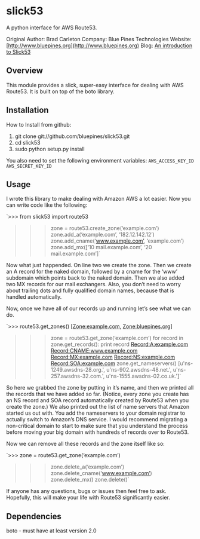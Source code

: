 # slick53
A python interface for AWS Route53.

Original Author: Brad Carleton
Company: Blue Pines Technologies
Website: [http://www.bluepines.org](http://www.bluepines.org)
Blog: [An introduction to Slick53](http://www.bluepines.org/blog/slick53-python-interface-aws-route53)

## Overview
This module provides a slick, super-easy interface for dealing with
AWS Route53.  It is built on top of the boto library.

## Installation
How to Install from github:
1. git clone git://github.com/bluepines/slick53.git
2. cd slick53
3. sudo python setup.py install

You also need to set the following environment variables:
`AWS_ACCESS_KEY_ID
AWS_SECRET_KEY_ID`

## Usage
I wrote this library to make dealing with Amazon AWS a lot easier.
Now you can write code like the following:

`>>> from slick53 import route53
>>> zone = route53.create_zone(‘example.com’)
>>> zone.add_a(‘example.com’, ‘182.12.142.12’)
>>> zone.add_cname(‘www.example.com’, ‘example.com’)
>>> zone.add_mx([‘10 mail.example.com’, ‘20 mail.example.com’]`

Now what just happended.  On line two we create the zone.  Then we create 
an A record for the naked domain, followed by a cname for the ‘www’ subdomain 
which points back to the naked domain.  Then we also added two MX records 
for our mail exchangers.  Also, you don’t need to worry about trailing dots 
and fully qualified domain names, because that is handled automatically.

Now, once we have all of our records up and running let’s see what we can do.

`>>>  route53.get_zones()
[<Zone:example.com>, <Zone:bluepines.org>]
>>> zone = route53.get_zone(‘example.com’)
>>> for record in zone.get_records():
    print record
<Record:A:example.com>
<Record:CNAME:www.example.com>
<Record:MX:example.com>
<Record:NS:example.com>
<Record:SOA:example.com>
>>> zone.get_nameservers()
[u'ns-1249.awsdns-28.org.', u'ns-902.awsdns-48.net.', u'ns-257.awsdns-32.com.', u'ns-1555.awsdns-02.co.uk.']`

So here we grabbed the zone by putting in it’s name, and then we printed 
all the records that we have added so far. (Notice, every zone you create 
has an NS record and SOA record automatically created by Route53 when you 
create the zone.) We also printed out the list of name servers that Amazon 
started us out with.  You add the nameservers to your domain 
registrar to actually switch to Amazon’s DNS service.  I would recommend 
migrating a non-critical domain to start to make sure that you understand 
the process before moving your big domain with hundreds of records over to Route53. 

Now we can remove all these records and the zone itself like so:

`>>> zone = route53.get_zone(‘example.com’)
>>> zone.delete_a(‘example.com’)
>>> zone.delete_cname(‘www.example.com’)
>>> zone.delete_mx()
>>> zone.delete()`

If anyone has any questions, bugs or issues then feel free to ask.  
Hopefully, this will make your life with Route53 significantly easier.

## Dependencies
boto - must have at least version 2.0

